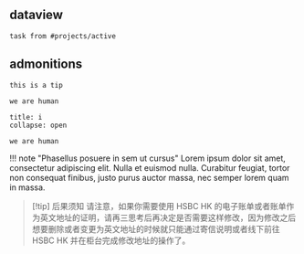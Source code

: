 ## dataview
```dataview
task from #projects/active
```

## admonitions
```ad-important
this is a tip
```
```ad-seealso
we are human
```
```ad-important
title: i
collapse: open

we are human

```
!!! note "Phasellus posuere in sem ut cursus" [](https://squidfunk.github.io/mkdocs-material/reference/admonitions/#__codelineno-5-2)[](https://squidfunk.github.io/mkdocs-material/reference/admonitions/#__codelineno-5-3)Lorem ipsum dolor sit amet, consectetur adipiscing elit. Nulla et euismod [](https://squidfunk.github.io/mkdocs-material/reference/admonitions/#__codelineno-5-4)nulla. Curabitur feugiat, tortor non consequat finibus, justo purus auctor [](https://squidfunk.github.io/mkdocs-material/reference/admonitions/#__codelineno-5-5)massa, nec semper lorem quam in massa.


>[!tip] 后果须知
请注意，如果你需要使用 HSBC HK 的电子账单或者账单作为英文地址的证明，请再三思考后再决定是否需要这样修改，因为修改之后想要删除或者变更为英文地址的时候就只能通过寄信说明或者线下前往 HSBC HK 并在柜台完成修改地址的操作了。